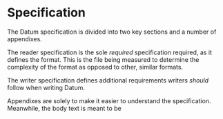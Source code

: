 # Specification

The Datum specification is divided into two key sections and a number of appendixes.

The reader specification is the sole _required_ specification required, as it defines the format. This is the file being measured to determine the complexity of the format as opposed to other, similar formats.

The writer specification defines additional requirements writers *should* follow when writing Datum.

Appendixes are solely to make it easier to understand the specification. Meanwhile, the body text is meant to be
